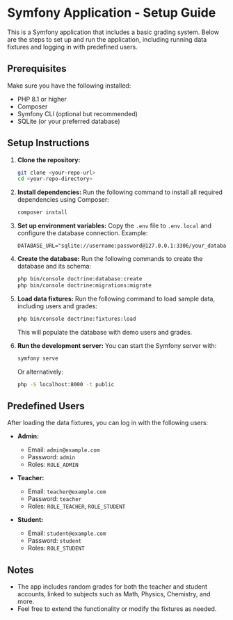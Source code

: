 
# Symfony Application - Setup Guide

This is a Symfony application that includes a basic grading system. Below are the steps to set up and run the application, including running data fixtures and logging in with predefined users.

## Prerequisites

Make sure you have the following installed:
- PHP 8.1 or higher
- Composer
- Symfony CLI (optional but recommended)
- SQLite (or your preferred database)

## Setup Instructions

1. **Clone the repository:**
   ```bash
   git clone <your-repo-url>
   cd <your-repo-directory>
   ```

2. **Install dependencies:**
   Run the following command to install all required dependencies using Composer:
   ```bash
   composer install
   ```

3. **Set up environment variables:**
   Copy the `.env` file to `.env.local` and configure the database connection. Example:
   ```
   DATABASE_URL="sqlite://username:password@127.0.0.1:3306/your_database_name"
   ```

4. **Create the database:**
   Run the following commands to create the database and its schema:
   ```bash
   php bin/console doctrine:database:create
   php bin/console doctrine:migrations:migrate
   ```

5. **Load data fixtures:**
   Run the following command to load sample data, including users and grades:
   ```bash
   php bin/console doctrine:fixtures:load
   ```

   This will populate the database with demo users and grades.

6. **Run the development server:**
   You can start the Symfony server with:
   ```bash
   symfony serve
   ```
   Or alternatively:
   ```bash
   php -S localhost:8000 -t public
   ```

## Predefined Users

After loading the data fixtures, you can log in with the following users:

- **Admin:**
    - Email: `admin@example.com`
    - Password: `admin`
    - Roles: `ROLE_ADMIN`

- **Teacher:**
    - Email: `teacher@example.com`
    - Password: `teacher`
    - Roles: `ROLE_TEACHER`, `ROLE_STUDENT`

- **Student:**
    - Email: `student@example.com`
    - Password: `student`
    - Roles: `ROLE_STUDENT`

## Notes

- The app includes random grades for both the teacher and student accounts, linked to subjects such as Math, Physics, Chemistry, and more.
- Feel free to extend the functionality or modify the fixtures as needed.
